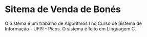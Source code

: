 # Sitema de Venda de Bonés

 O Sistema é um trabalho de Algoritmos I no Curso de Sistema de Informação - UFPI - Picos.
 O sistema é feito em Linguagem C.	